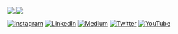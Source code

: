 <a href="https://github.com/nyilynnhtwe/github-readme-stats">
  <img align="center" src="https://github-readme-stats.vercel.app/api?username=nyilynnhtwe&count_private=true&show_icons=true&include_all_commits=true&hide_border=true&hide_title=true" />
</a>
<a href="https://github.com/nyilynnhtwe/github-readme-stats">
  <img align="center" src="https://github-readme-stats.vercel.app/api/top-langs/?username=nyilynnhtwe&langs_count=3&hide_title=true&hide_border=true" />
</a>


[![Instagram](https://img.shields.io/badge/Instagram-%23E4405F.svg?logo=Instagram&logoColor=white)](https://instagram.com/nyi_lynn_htwee) [![LinkedIn](https://img.shields.io/badge/LinkedIn-%230077B5.svg?logo=linkedin&logoColor=white)](https://linkedin.com/in/nyilynnhtwe) [![Medium](https://img.shields.io/badge/Medium-12100E?logo=medium&logoColor=white)](https://medium.com/@nyilynnhtwe) [![Twitter](https://img.shields.io/badge/Twitter-%231DA1F2.svg?logo=Twitter&logoColor=white)](https://twitter.com/nyilynnhtwe) [![YouTube](https://img.shields.io/badge/YouTube-%23FF0000.svg?logo=YouTube&logoColor=white)](https://youtube.com/@UCBI_zbPCvLucOdHyuWAnSiw)

